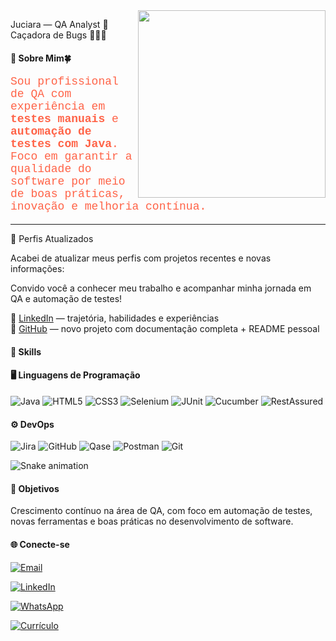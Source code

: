 
<img align="right" src="https://github.com/user-attachments/assets/eb21535f-c029-4fbc-ba5c-754d2e026845" width="300" height="300">

 Juciara — QA Analyst 💚  
 Caçadora de Bugs 🕵️‍♀️🐞

#### 💼 Sobre Mim🍀

<p style="color: #FF6347; font-family: 'Courier New', monospace; font-size: 18px;">
Sou profissional de QA com experiência em <strong>testes manuais</strong> e <strong>automação de testes com Java</strong>. Foco em garantir a qualidade do software por meio de boas práticas, inovação e melhoria contínua.
</p>

---

🚀 Perfis Atualizados

Acabei de atualizar meus perfis com projetos recentes e novas informações:

Convido você a conhecer meu trabalho e acompanhar minha jornada em QA e automação de testes!

🔗 [LinkedIn](https://www.linkedin.com/in/juciara-e-c) — trajetória, habilidades e experiências  
🔗 [GitHub](https://github.com/juciiara?tab=repositories) — novo projeto com documentação completa + README pessoal



#### 🚀 Skills

#### 🖥️ Linguagens de Programação

<div align="left">
  <img alt="Java" src="https://img.shields.io/badge/Java-ED8B00?style=for-the-badge&logo=openjdk&logoColor=white" />
  <img alt="HTML5" src="https://img.shields.io/badge/HTML-239120?style=for-the-badge&logo=html5&logoColor=white" />
  <img alt="CSS3" src="https://img.shields.io/badge/CSS-239120?style=for-the-badge&logo=css3&logoColor=white" />
  <img alt="Selenium" src="https://img.shields.io/badge/Selenium-43B02A?style=for-the-badge&logo=selenium&logoColor=white" />
  <img alt="JUnit" src="https://img.shields.io/badge/JUnit-25A162?style=for-the-badge&logo=junit&logoColor=white" />
  <img alt="Cucumber" src="https://img.shields.io/badge/Cucumber-23B574?style=for-the-badge&logo=cucumber&logoColor=white" />
  <img alt="RestAssured" src="https://img.shields.io/badge/RestAssured-3A5A40?style=for-the-badge&logo=rest&logoColor=white" />
</div>

#### ⚙️ DevOps

<div align="left">
  <img alt="Jira" src="https://img.shields.io/badge/Jira-0052CC?style=for-the-badge&logo=jira&logoColor=white" />
  <img alt="GitHub" src="https://img.shields.io/badge/GitHub-181717?style=for-the-badge&logo=github&logoColor=white" />
  <img alt="Qase" src="https://img.shields.io/badge/Qase-FF6633?style=for-the-badge&logo=qase&logoColor=white" />
  <img alt="Postman" src="https://img.shields.io/badge/Postman-FF6C37?style=for-the-badge&logo=postman&logoColor=white" />
  <img alt="Git" src="https://img.shields.io/badge/Git-F1502F?style=for-the-badge&logo=git&logoColor=white" />
</div>

![Snake animation](https://github.com/LuigiGF/LuigiGF/blob/output/github-contribution-grid-snake.svg)



#### 🌱 Objetivos

Crescimento contínuo na área de QA, com foco em automação de testes, novas ferramentas e boas práticas no desenvolvimento de software.



#### 🌐 Conecte-se

<!-- E-mail -->

<a href="mailto:juciarae.c@gmail.com">
  <img alt="Email" src="https://img.shields.io/badge/Email-D14836?style=for-the-badge&logo=gmail&logoColor=white" />
</a>

<!-- LinkedIn -->
[<img alt="LinkedIn" src="https://img.shields.io/badge/LinkedIn-0A66C2?style=for-the-badge&logo=linkedin&logoColor=white" />](https://www.linkedin.com/in/juciara-e-c)

<!-- WhatsApp -->
[<img alt="WhatsApp" src="https://img.shields.io/badge/WhatsApp-25D366?style=for-the-badge&logo=whatsapp&logoColor=white" />](https://wa.me/5511962849255)

<!-- Currículo -->
[<img alt="Currículo" src="https://img.shields.io/badge/Currículo-4B8BBE?style=for-the-badge&logo=read-the-docs&logoColor=white" />](https://github.com/juciiara/meu-curriculo/blob/main/Juciara%20E.Conceicao.pdf)

